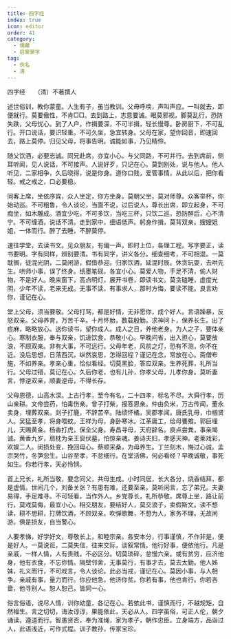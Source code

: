 ```yaml
---
title: 四字经
index: true
icon: editor
order: 41
category:
  - 儒藏
  - 启蒙蒙学
tag:
  - 佚名
  - 清
---
```


四字经　　（清）不著撰人  

述世俗训，教你蒙童。人生有子，虽当教训。父母呼唤，声叫声应。一叫就去，即便就行。莫要傲性，不肯□□。去到路上，志意要诚。眼莫邪视，脚莫乱行，恐防失跌，父母忧心。到了人户，作揖要深，不可半揖，轻长慢尊。卧房厨下，不可乱行。开口说话，要识轻重。不可久坐，急宜转身。父母在家，望你回音，即速回去，路上莫停。归见父母，将事告明。诚能如事，乃见精伶。  

随父饮酒，必要志诚。同兄赴席，亦宜小心。与父同路，不可并行。去到席前，侧耳听闻，见人说话，不可接声。人说好歹，只记在心，莫到别处，说与他人。他人听见，二家相争，久后晓得，说是你身。道你口贱，爱管事情，从此以后，把你看轻。戒之戒之，口必要稳。  

同客上席，坐依序宾，众人坐定，你方坐身。莫朝父坐，莫对师尊。众客举杯，你始动巡。不可粗鲁，令人谈论，当面不说，过后说人。尊长出席，即立起身，不可痴坐，如木雕成。酒宜少吃，不可多饮，当吃三杯，只饮二巡，恐防醉后，心不清宁。不可缠酒，说话不清。走到家中，细语低声。躬身作揖，莫背双亲。嫂嫂姐姐，一体而行。醉了去睡，不醉莫停。  

速往学堂，去读书文。见众朋友，有偏一声。即时上位，各理工程。写字要正，读书要明。字有同样，辨别要清。书有同字，讲义各分。细查细考，不可相混。一莫耽搁，徒混光阴，二莫闲游，假借恭迎。归家饮酒，延混时辰。休贪玩耍，去哄先生。哄师小事，误了终身。纸墨笔砚，各宜小心。莫爱人物，手足不清，偷人财物，不是好人。晚来窗下，高点明灯，展开书卷，即读书文。莫贪磕睡，虚度光阴，少年不读，老来无成。无事不读，有事求人，那时方悔，要读不能。良言劝你，谨记在心。  

堂上父母，须当要敬。父母打骂，都是好情，无非愿你，成个好人。言语躁暴，反怒双亲。父母养育，万苦千辛。十月怀胎，数载殷勤。求神问卜，保养长生。出了痘麻，略略放心。送你读书，望你成人。成人之日，养他老身。为人之子，要体亲心。寒制衣服，奉与双亲，饥进饮食，恭敬小心。早晚问省，出入担心，莫要放浪，不顾双亲。非有大事，不可远行。父母年老，风前之灯，恐有不测，你不在近。没后思想，日落西沉，纵然哀思，怎得回程？谨记在念，常放在心。斋僧布施，不如养亲。孝亲心重，恰似看经。切莫黑脸，答应双亲。生养死葬，礼所当行。父母过错，莫记在心。久后你老，也有儿孙，你孝父母，儿孝你身。莫听妻言，悖逆双亲，顺妻逆母，不得长存。  

父母恩德，山高水深。上古行孝，至今有名，二十四孝，标名不尽。大舜行孝，历山亲耕。文帝尝药，怕毒伤亲。曾子打柴，报答恩亲。仲由负米，万古传闻，董永卖身，埋葬双亲。剡子打鹿，不辞苦辛。陆绩怀橘，吴郡孝闻。唐氏乳母，巾帼贤人。吴猛至孝，将身喂蚊。王祥为母，身卧寒冰。江革庸工，给母饔飧。郭巨埋儿，天赐黄金。杨香打虎，保全父身。寿昌寻母，天府辞名。庾点尝粪，事亲竭诚。黄香九岁，扇枕为亲王裒伏墓，怕惊亲魂。姜诗夫妇，孝感天神。老莱戏彩，欢娱二人。闵损处变，挽回母心。蔡顺采桑，为母养生。丁兰刻木，悔过心诚。孟宗哭竹，冬笋忽生。山谷至孝，不怠细行。在堂活佛，何必看经？早晚诚敬，事死如生。你若行孝，天必怜悯。  

首上兄长，礼所当敬，要念同父，共母生成。小时同居，长大各分，烧香结拜，都是虚情。世间几个，刘备关张？有患有难，还要至亲。莫听闲言，忘了弟兄。夫妻易得，手足难寻。不可轻看，当作外人。乡党尊长，礼所恭敬，席尊上坐，路让前行，莫戏莫侮，最宜小心。相交朋友，要结好人，莫交浪子，卖假斯文。读不想读，耕不想耕，打牌饮酒，不顾双亲。吹弹歌舞，不想为人，家务不理。无故闲游。俱是损友，自当警心。  

人要孝悌，好学好文，尊敬长上，和睦宗亲。各安本分，行事谨慎，不作非是，便是好人。一莫说诳，二莫失信，往来交际，谈叙常情。他行好事，便依他行。凡是亲戚，一样人情，人有贵贱，不必区分。切莫琐碎，怠慢六亲。或有贫穷，应济他身，他有衣食，不忘你情。隔壁邻舍，无事莫行，有事才去，莫去太勤。他人姊妹，礼义而行，不可戏言，令人谈论。此必当戒，谨记在心。莫因小事，与人相争。亲戚有事，量力而行。你应他急，他济你贫。你若有事，他也肯行。你若吝啬，他寻别人。恕人恕己，皆同一心。  

俗言俗语，说尽人情，训你幼童，各记在心。若依此书，谨慎而行，不越规矩，自然福生。言之切切，诲汝谆谆，果能依此，天必从人。四字虽俗，可正人伦，朝夕诵读，遵道而行。智愚贤否，奉为准绳，家为孝子，朝作忠臣。立身端方，品诣过人，此语浅近，可作式程。训子教孙，传家宝珍。  
